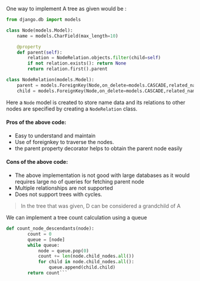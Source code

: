 One way to implement A tree as given would be :
```python
from django.db import models

class Node(models.Model):
    name = models.CharField(max_length=10)

    @property
    def parent(self):
        relation = NodeRelation.objects.filter(child=self)
        if not relation.exists(): return None
        return relation.first().parent

class NodeRelation(models.Model):
    parent = models.ForeignKey(Node,on_delete=models.CASCADE,related_name='child_nodes')
    child = models.ForeignKey(Node,on_delete=models.CASCADE,related_name='parent_nodes')
```
Here a `Node` model is created to store name data and its relations to other nodes are specified by creating
a `NodeRelation` class.

#### Pros of the above code:
* Easy to understand and maintain
* Use of foreignkey to traverse the nodes.
* the parent property decorator helps to obtain the parent node easily

#### Cons of the above code:
* The above implementation is not good with large databases as it would requires large no of queries for fetching parent node
* Multiple relationships are not supported
* Does not support trees with cycles.

>In the tree that was given, D can be considered a grandchild of A

We can implement a tree count calculation using a queue

``` python
def count_node_descendants(node):
        count = 0
        queue = [node]
        while queue:
            node = queue.pop(0)
            count += len(node.child_nodes.all())
            for child in node.child_nodes.all():
                queue.append(child.child)
        return count```